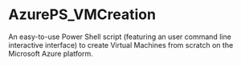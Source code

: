# AzurePS_VMCreation
An easy-to-use Power Shell script (featuring an user command line interactive interface) to create Virtual Machines from scratch on the Microsoft Azure platform.


